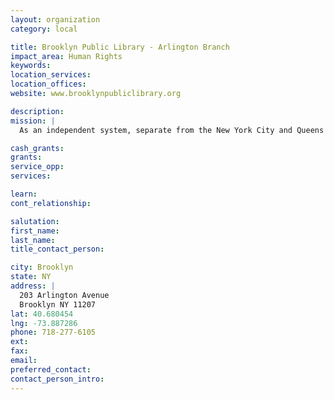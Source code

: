 ```yaml
---
layout: organization
category: local

title: Brooklyn Public Library - Arlington Branch
impact_area: Human Rights
keywords: 
location_services: 
location_offices: 
website: www.brooklynpubliclibrary.org

description: 
mission: |
  As an independent system, separate from the New York City and Queens libraries, Brooklyn Public Library serves the borough's 2.5 million residents, offering thousands of public programs, millions of books and use of more than 850 free Internet-accessible computers.

cash_grants: 
grants: 
service_opp: 
services: 

learn: 
cont_relationship: 

salutation: 
first_name: 
last_name: 
title_contact_person: 

city: Brooklyn
state: NY
address: |
  203 Arlington Avenue  
  Brooklyn NY 11207
lat: 40.680454
lng: -73.887286
phone: 718-277-6105
ext: 
fax: 
email: 
preferred_contact: 
contact_person_intro: 
---
```

